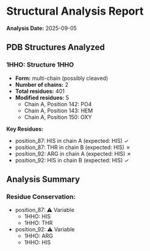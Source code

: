 # Structural Analysis Report

**Analysis Date:** 2025-09-05

## PDB Structures Analyzed

### 1HHO: Structure 1HHO
- **Form:** multi-chain (possibly cleaved)
- **Number of chains:** 2
- **Total residues:** 401
- **Modified residues:** 5
  - Chain A, Position 142: PO4
  - Chain A, Position 143: HEM
  - Chain A, Position 150: OXY

**Key Residues:**
- position_87: HIS in chain A (expected: HIS) ✓
- position_87: THR in chain B (expected: HIS) ✗
- position_92: ARG in chain A (expected: HIS) ✗
- position_92: HIS in chain B (expected: HIS) ✓

## Analysis Summary


### Residue Conservation:
- position_87: ⚠ Variable
  - 1HHO: HIS
  - 1HHO: THR
- position_92: ⚠ Variable
  - 1HHO: ARG
  - 1HHO: HIS